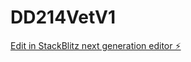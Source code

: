 # DD214VetV1

[Edit in StackBlitz next generation editor ⚡️](https://stackblitz.com/~/github.com/A15110/DD214VetV1)